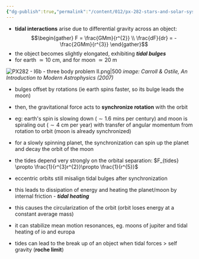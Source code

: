 ```yaml
---
{"dg-publish":true,"permalink":"/content/012/px-282-stars-and-solar-system/term-2-solar-system/i-planetary-motion/px-283-i7-tides/","noteIcon":"1","created":"2025-08-27T13:15:22.859+01:00","updated":"2025-01-24T16:28:52.000+00:00"}
---
```



- **tidal interactions** arise due to differential gravity across an object:
$$\begin{gather}
 F = \frac{GMm}{r^{2}} \\
\frac{dF}{dr} = - \frac{2GMm}{r^{3}}
\end{gather}$$
- the object becomes slightly elongated, exhibiting ***tidal bulges***
- for earth $\simeq 10$ cm, and for moon $\simeq 20$ m

![PX282 - I6b - three body problem II.png|500](/img/user/pics/PX282%20-%20I6b%20-%20three%20body%20problem%20II.png)
*image: Carroll & Ostile, An Introduction to Modern Astrophysics (2007)*

- bulges offset by rotations (ie earth spins faster, so its bulge leads the moon)
- then, the gravitational force acts to **synchronize rotation** with the orbit
- eg: earth's spin is slowing down ($\sim 1.6$ mins per century) and moon is spiraling out ($\sim 4$ cm per year) with transfer of angular momentum from rotation to orbit (moon is already synchronized)
- for a slowly spinning planet, the synchronization can spin up the planet and decay the orbit of the moon
- the tides depend very strongly on the orbital separation: $F_{tides} \propto \frac{1}{r^{3}r^{2}}\propto \frac{1}{r^{5}}$

- eccentric orbits still misalign tidal bulges after synchronization
- this leads to dissipation of energy and heating the planet/moon by internal friction - ***tidal heating***
- this causes the circularization of the orbit (orbit loses energy at a constant average mass)
- it can stabilize mean motion resonances, eg. moons of jupiter and tidal heating of io and europa

- tides can lead to the break up of an object when tidal forces $>$ self gravity (**roche limit**)